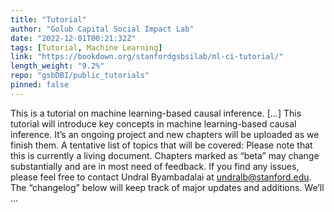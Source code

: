 ```yaml
---
title: "Tutorial"
author: "Golub Capital Social Impact Lab"
date: "2022-12-01T00:21:32Z"
tags: [Tutorial, Machine Learning]
link: "https://bookdown.org/stanfordgsbsilab/ml-ci-tutorial/"
length_weight: "9.2%"
repo: "gsbDBI/public_tutorials"
pinned: false
---
```


This is a tutorial on machine learning-based causal inference. [...] This tutorial will introduce key concepts in machine learning-based causal inference. It’s an ongoing project and new chapters will be uploaded as we finish them. A tentative list of topics that will be covered: Please note that this is currently a living document. Chapters marked as “beta” may change substantially and are in most need of feedback. If you find any issues, please feel free to contact Undral Byambadalai at undralb@stanford.edu. The “changelog” below will keep track of major updates and additions. We’ll ...
